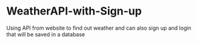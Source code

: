 # WeatherAPI-with-Sign-up
Using API from website to find out weather and can also sign up and login that will be saved in a database
